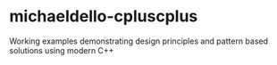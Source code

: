 # michaeldello-cpluscplus
Working examples demonstrating design principles and pattern based solutions using modern C++
